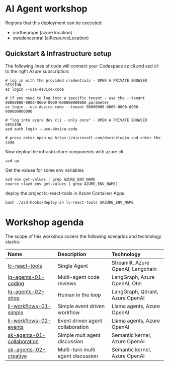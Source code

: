 # AI Agent workshop

Regions that this deployment can be executed:
- northeurope (azure location)
- swedencentral (aiResourceLocation)

## Quickstart & Infrastructure setup

The following lines of code will connect your Codespace az cli and azd cli to the right Azure subscription:

```
# log in with the provided credentials - OPEN A PRIVATE BROWSER SESSION
az login --use-device-code

# if you need to log into a specific tenant - use the --tenant 00000000-0000-0000-0000-000000000000 parameter
az login --use-device-code --tenant 00000000-0000-0000-0000-000000000000 

# "log into azure dev cli - only once" - OPEN A PRIVATE BROWSER SESSION
azd auth login --use-device-code

# press enter open up https://microsoft.com/devicelogin and enter the code

```

Now deploy the infrastructure components with azure cli

```
azd up
```

Get the values for some env variables
```
azd env get-values | grep AZURE_ENV_NAME
source <(azd env get-values | grep AZURE_ENV_NAME)
```

deploy the project lc-react-tools in Azure Container Apps. 
```
bash ./azd-hooks/deploy.sh lc-react-tools $AZURE_ENV_NAME
```


# Workshop agenda

The scope of this workshop covers the following scenarios and technology stacks:

| Name | Description | Technology  |
| :-- | :--| :-- |
| [lc-react-tools](./src/lc-react-tools/Readme.md) | Single Agent | Streamlit, Azure OpenAI, Langchain |
| [lg-agents-01-coding](./src/lg-agents-01-coding/Readme.md) | Multi-agent code reviews | LangGraph, Azure OpenAI, Otel |
| [lg-agents-02-shop](./src/lg-agents-02-shop/Readme.md) | Human in the loop | LangGraph, Qdrant, Azure OpenAI |
| [li-workflows-01-simple](./src/li-workflows-01-simple/Readme.md) | Simple event driven workflow | Llama agents, Azure OpenAI |
| [li-workflows-02-events](./src/li-workflows-02-events/Readme.md) | Event driven agent collaboration | Llama agents, Azure OpenAI |
| [sk-agents-01-collaboration](./src/sk-agents-01-collaboration/Readme.md) | Simple mult agent discussion | Semantic kernel, Azure OpenAI |
| [sk-agents-02-creative](./src/sk-agents-02-creative/Readme.md) | Multi-turn multi agent discussion | Semantic kernel, Azure OpenAI |

